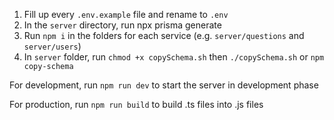 1. Fill up every `.env.example` file and rename to `.env`
2. In the `server` directory, run npx prisma generate
3. Run `npm i` in the folders for each service (e.g. `server/questions` and `server/users`)
4. In `server` folder, run `chmod +x copySchema.sh` then `./copySchema.sh` or `npm copy-schema`

For development,
run `npm run dev` to start the server in development phase

For production,
run `npm run build` to build .ts files into .js files